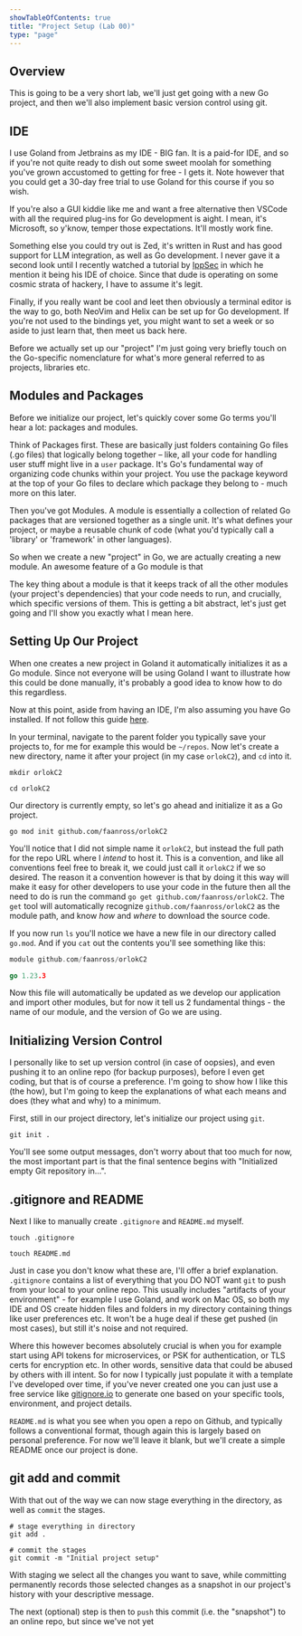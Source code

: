 ```yaml
---
showTableOfContents: true
title: "Project Setup (Lab 00)"
type: "page"
---
```


## Overview
This is going to be a very short lab, we'll just get going with a new Go project, 
and then we'll also implement basic version control using git.


## IDE
I use Goland from Jetbrains as my IDE - BIG fan. It is a paid-for IDE, and so if you're not 
quite ready to dish out some sweet moolah for something you've grown accustomed to getting for free - I gets it.
Note however that you could get a 30-day free trial to use Goland for this course if you so wish.

If you're also a GUI kiddie like me and want a free alternative then VSCode with all the required
plug-ins for Go development is aight. I mean, it's Microsoft, so y'know, temper those expectations. 
It'll mostly work fine. 

Something else you could try out is Zed, it's written in Rust and has good support for LLM integration,
as well as Go development. I never gave it a second look until I recently watched a tutorial by 
[IppSec](https://ippsec.rocks) in which he mention it being his IDE of choice. Since that dude is 
operating on some cosmic strata of hackery, I have to assume it's legit.

Finally, if you really want be cool and leet then obviously a terminal editor is the way to go, both
NeoVim and Helix can be set up for Go development. If you're not used to the bindings yet, you might
want to set a week or so aside to just learn that, then meet us back here. 

Before we actually set up our "project" I'm just going very briefly touch on the Go-specific nomenclature for what's
more general referred to as projects, libraries etc.

## Modules and Packages
Before we initialize our project, let's quickly cover some Go terms you'll hear a lot: packages and modules.

Think of Packages first. These are basically just folders containing Go files (.go files) that logically belong together – 
like, all your code for handling user stuff might live in a `user` package. It's Go's fundamental way of organizing code 
chunks within your project. You use the package keyword at the top of your Go files to declare which package they belong to - much more on this later.

Then you've got Modules. A module is essentially a collection of related Go packages that are versioned together as a single unit. 
It's what defines your project, or maybe a reusable chunk of code (what you'd typically call a 'library' or 'framework' in other languages).

So when we create a new "project" in Go, we are actually creating a new module. An awesome feature of a Go module is that

The key thing about a module is that it keeps track of all the other modules (your project's dependencies) that your code needs to run, 
and crucially, which specific versions of them. This is getting a bit abstract, let's just get going and I'll show you
exactly what I mean here.


## Setting Up Our Project
When one creates a new project in Goland it automatically initializes it as a Go module. Since not everyone will
be using Goland I want to illustrate how this could be done manually, it's probably a good idea to know how to do this
regardless.

Now at this point, aside from having an IDE, I'm also assuming you have Go installed. If not follow this guide [here](https://go.dev/doc/install). 

In your terminal, navigate to the parent folder you typically save your projects to, for me for example this would be `~/repos`.
Now let's create a new directory, name it after your project (in my case `orlokC2`), and `cd` into it.

```
mkdir orlokC2

cd orlokC2
```

Our directory is currently empty, so let's go ahead and initialize it as a Go project.


```
go mod init github.com/faanross/orlokC2
```

You'll notice that I did not simple name it `orlokC2`, but instead the full path for the repo URL where I _intend_ to host it.
This is a convention, and like all conventions feel free to break it, we could just call it `orlokC2` if we so desired.
The reason it a convention however is that by doing it this way will make it easy for other developers to use your code in the 
future then all the need to do is run the command `go get github.com/faanross/orlokC2`. The `get` tool will automatically 
recognize `github.com/faanross/orlokC2` as the module path, and know _how_ and _where_ to download the source code.

If you now run `ls` you'll notice we have a new file in our directory called `go.mod`. And if you `cat` out the contents
you'll see something like this:

```go
module github.com/faanross/orlokC2

go 1.23.3
```

Now this file will automatically be updated as we develop our application and import other modules, but for now it tell us
2 fundamental things - the name of our module, and the version of Go we are using.

## Initializing Version Control

I personally like to set up version control (in case of oopsies), and even pushing it to an online repo (for backup purposes),
before I even get coding, but that is of course a preference. I'm going to show how I like this (the how), but I'm going to 
keep the explanations of what each means and does (they what and why) to a minimum.

First, still in our project directory, let's initialize our project using `git`.

```
git init . 
```

You'll see some output messages, don't worry about that too much for now, the most important part is that the final
sentence begins with "Initialized empty Git repository in...".


## .gitignore and README

Next I like to manually create `.gitignore` and `README.md` myself.

```
touch .gitignore

touch README.md
```

Just in case you don't know what these are, I'll offer a brief explanation. `.gitignore` contains a list of everything 
that you DO NOT want `git` to push from your local to your online repo. This usually includes "artifacts of your environment" - 
for example I use Goland, and work on Mac OS, so both my IDE and OS create hidden files and folders in my directory containing
things like user preferences etc. It won't be a huge deal if these get pushed (in most cases), but still it's noise and not required.

Where this however becomes absolutely crucial is when you for example start using API tokens for microservices, or PSK for
authentication, or TLS certs for encryption etc. In other words, sensitive data that could be abused by others with ill intent.
So for now I typically just populate it with a template I've developed over time, if you've never created one you can just use
a free service like [gitignore.io](https://www.toptal.com/developers/gitignore/) to generate one based on your specific tools, 
environment, and project details.

`README.md` is what you see when you open a repo on Github, and typically follows a conventional format, though again this 
is largely based on personal preference. For now we'll leave it blank, but we'll create a simple README once our project is
done. 

## git add and commit
With that out of the way we can now stage everything in the directory, as well as `commit` the stages.

```shell
# stage everything in directory
git add .

# commit the stages
git commit -m "Initial project setup"
```

With staging we select all the changes you want to save, while committing permanently records those selected changes 
as a snapshot in our project's history with your descriptive message.

The next (optional) step is then to `push` this commit (i.e. the "snapshot") to an online repo, but since we've not yet
